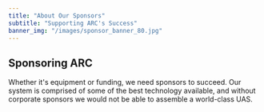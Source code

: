 ```yaml
---
title: "About Our Sponsors"
subtitle: "Supporting ARC's Success"
banner_img: "/images/sponsor_banner_80.jpg"
---
```


## Sponsoring ARC

Whether it's equipment or funding, we need sponsors to succeed. Our
system is comprised of some of the best technology available, and
without corporate sponsors we would not be able to assemble a
world-class UAS.

